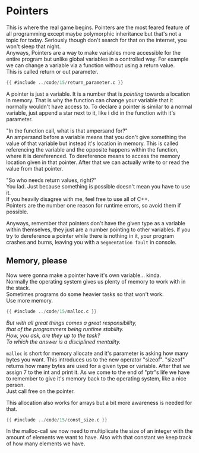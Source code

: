 # Pointers

This is where the real game begins. Pointers are the most feared feature of all
programming except maybe polymorphic inheritance but that's not a topic for
today. Seriously though don't search for that on the internet, you won't sleep
that night.  
Anyways, Pointers are a way to make variables more accessible for the entire
program but unlike global variables in a controlled way. For example we can
change a variable via a function without using a return value.  
This is called return or out parameter.  

```c
{{ #include ../code/15/return_parameter.c }}
```

A pointer is just a variable. It is a number that is _pointing_ towards a
location in memory. That is why the function can change your variable that it
normally wouldn't have access to. To declare a pointer is similar to a normal
variable, just append a star next to it, like i did in the function with it's
parameter.  
  
"In the function call, what is that ampersand for?"  
An ampersand before a variable means that you don't give something the value of
that variable but instead it's location in memory. This is called referencing
the variable and the opposite happens within the function, where it is
dereferenced. To dereference means to access the memory location given in that
pointer. After that we can actually write to or read the value from that
pointer.  
  
"So who needs return values, right?"  
You lad. Just because something is possible doesn't mean you have to use it.  
If you heavily disagree with me, feel free to use all of C++.  
Pointers are the number one reason for runtime errors, so avoid them if
possible.  
  
Anyways, remember that pointers don't have the given type as a variable within
themselves, they just are a number pointing to other variables. If you try to
dereference a pointer while there is nothing in it, your program crashes and
burns, leaving you with a `Segmentation fault` in console.  

## Memory, please

Now were gonna make a pointer have it's own variable... kinda.  
Normally the operating system gives us plenty of memory to work with in the
stack.  
Sometimes programs do some heavier tasks so that won't work.  
Use more memory.  

```c
{{ #include ../code/15/malloc.c }}
```

_But with all great things comes a great responsibility,_  
_that of the programmers being runtime stability._  
_How, you ask, are they up to the task?_  
_To which the answer is a disciplined mentality._  
  
`malloc` is short for memory allocate and it's parameter is asking how many
bytes you want. This introduces us to the new operator "sizeof". "sizeof"
returns how many bytes are used for a given type or variable. After that we
assign 7 to the int and print it. As we come to the end of "ptr"s life we have
to remember to give it's memory back to the operating system, like a nice
person.  
Just call free on the pointer.  
  
This allocation also works for arrays but a bit more awareness is needed for
that.  

```c
{{ #include ../code/15/const_size.c }}
```

In the malloc-call we now need to multiplicate the size of an integer with the
amount of elements we want to have. Also with that constant we keep track of how
many elements we have.  
